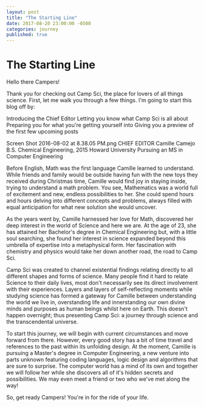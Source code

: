 ```yaml
---
layout: post
title: "The Starting Line"
date: 2017-08-20 23:00:00 -0500
categories: journey
published: true
---
```


# The Starting Line

Hello there Campers! 

Thank you for checking out Camp Sci, the place for lovers of all things science. First, let me walk you through a few things. I'm going to start this blog off by:

<!--more-->

Introducing the Chief Editor
Letting you know what Camp Sci is all about
Preparing you for what you're getting yourself into
Giving you a preview of the first few upcoming posts
 
Screen Shot 2016-08-02 at 8.38.05 PM.png
CHIEF EDITOR
Camille Camejo
B.S. Chemical Engineering, 2015 Howard University
Pursuing an MS in Computer Engineering         

Before English, Math was the first language Camille learned to understand. While friends and family would be outside having fun with the new toys they received during Christmas time, Camille would find joy in staying inside, trying to understand a math problem. You see, Mathematics was a world full of excitement and new, endless possibilities to her. She could spend hours and hours delving into different concepts and problems, always filled with equal anticipation for what new solution she would uncover. 

As the years went by, Camille harnessed her love for Math, discovered her deep interest in the world of Science and here we are. At the age of 23, she has attained her Bachelor's degree in Chemical Engineering but, with a little soul searching, she found her interest in science expanded beyond this umbrella of expertise into a metaphysical form. Her fascination with chemistry and physics would take her down another road, the road to Camp Sci. 

Camp Sci was created to channel existential findings relating directly to all different shapes and forms of science. Many people find it hard to relate Science to their daily lives, most don't necessarily see its direct involvement with their experiences. Layers and layers of self-reflecting moments while studying science has formed a gateway for Camille between understanding the world we live in, overstanding life and innerstanding our own divine minds and purposes as human beings whilst here on Earth. This doesn't happen overnight; thus presenting Camp Sci: a journey through science and the transcendental universe.  

To start this journey, we will begin with current circumstances and move forward from there. However, every good story has a bit of time travel and references to the past within its unfolding design. At the moment, Camille is pursuing a Master's degree in Computer Engineering, a new venture into parts unknown featuring coding languages, logic design and algorithms that are sure to surprise. The computer world has a mind of its own and together we will follow her while she discovers all of it's hidden secrets and possibilities. We may even meet a friend or two who we've met along the way!

So, get ready Campers! You're in for the ride of your life.  
